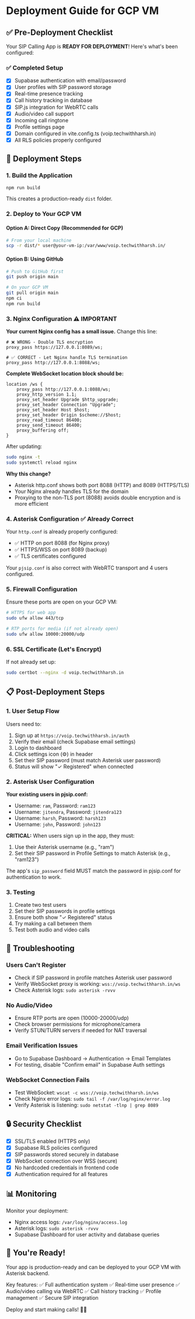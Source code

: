 # Deployment Guide for GCP VM

## ✅ Pre-Deployment Checklist

Your SIP Calling App is **READY FOR DEPLOYMENT**! Here's what's been configured:

### ✅ Completed Setup
- [x] Supabase authentication with email/password
- [x] User profiles with SIP password storage
- [x] Real-time presence tracking
- [x] Call history tracking in database
- [x] SIP.js integration for WebRTC calls
- [x] Audio/video call support
- [x] Incoming call ringtone
- [x] Profile settings page
- [x] Domain configured in vite.config.ts (voip.techwithharsh.in)
- [x] All RLS policies properly configured

## 🚀 Deployment Steps

### 1. Build the Application

```bash
npm run build
```

This creates a production-ready `dist` folder.

### 2. Deploy to Your GCP VM

#### Option A: Direct Copy (Recommended for GCP)
```bash
# From your local machine
scp -r dist/* user@your-vm-ip:/var/www/voip.techwithharsh.in/
```

#### Option B: Using GitHub
```bash
# Push to GitHub first
git push origin main

# On your GCP VM
git pull origin main
npm ci
npm run build
```

### 3. Nginx Configuration ⚠️ IMPORTANT

**Your current Nginx config has a small issue.** Change this line:

```nginx
# ❌ WRONG - Double TLS encryption
proxy_pass https://127.0.0.1:8089/ws;

# ✅ CORRECT - Let Nginx handle TLS termination
proxy_pass http://127.0.0.1:8088/ws;
```

**Complete WebSocket location block should be:**

```nginx
location /ws {
    proxy_pass http://127.0.0.1:8088/ws;
    proxy_http_version 1.1;
    proxy_set_header Upgrade $http_upgrade;
    proxy_set_header Connection "Upgrade";
    proxy_set_header Host $host;
    proxy_set_header Origin $scheme://$host;
    proxy_read_timeout 86400;
    proxy_send_timeout 86400;
    proxy_buffering off;
}
```

After updating:
```bash
sudo nginx -t
sudo systemctl reload nginx
```

**Why this change?**
- Asterisk http.conf shows both port 8088 (HTTP) and 8089 (HTTPS/TLS)
- Your Nginx already handles TLS for the domain
- Proxying to the non-TLS port (8088) avoids double encryption and is more efficient

### 4. Asterisk Configuration ✅ Already Correct

Your `http.conf` is already properly configured:
- ✅ HTTP on port 8088 (for Nginx proxy)
- ✅ HTTPS/WSS on port 8089 (backup)
- ✅ TLS certificates configured

Your `pjsip.conf` is also correct with WebRTC transport and 4 users configured.

### 5. Firewall Configuration

Ensure these ports are open on your GCP VM:
```bash
# HTTPS for web app
sudo ufw allow 443/tcp

# RTP ports for media (if not already open)
sudo ufw allow 10000:20000/udp
```

### 6. SSL Certificate (Let's Encrypt)

If not already set up:
```bash
sudo certbot --nginx -d voip.techwithharsh.in
```

## 📋 Post-Deployment Steps

### 1. User Setup Flow

Users need to:
1. Sign up at `https://voip.techwithharsh.in/auth`
2. Verify their email (check Supabase email settings)
3. Login to dashboard
4. Click settings icon (⚙️) in header
5. Set their SIP password (must match Asterisk user password)
6. Status will show "✓ Registered" when connected

### 2. Asterisk User Configuration

**Your existing users in pjsip.conf:**
- Username: `ram`, Password: `ram123`
- Username: `jitendra`, Password: `jitendra123`
- Username: `harsh`, Password: `harsh123`
- Username: `john`, Password: `john123`

**CRITICAL:** When users sign up in the app, they must:
1. Use their Asterisk username (e.g., "ram")
2. Set their SIP password in Profile Settings to match Asterisk (e.g., "ram123")

The app's `sip_password` field MUST match the password in pjsip.conf for authentication to work.

### 3. Testing

1. Create two test users
2. Set their SIP passwords in profile settings
3. Ensure both show "✓ Registered" status
4. Try making a call between them
5. Test both audio and video calls

## 🔧 Troubleshooting

### Users Can't Register
- Check if SIP password in profile matches Asterisk user password
- Verify WebSocket proxy is working: `wss://voip.techwithharsh.in/ws`
- Check Asterisk logs: `sudo asterisk -rvvv`

### No Audio/Video
- Ensure RTP ports are open (10000-20000/udp)
- Check browser permissions for microphone/camera
- Verify STUN/TURN servers if needed for NAT traversal

### Email Verification Issues
- Go to Supabase Dashboard → Authentication → Email Templates
- For testing, disable "Confirm email" in Supabase Auth settings

### WebSocket Connection Fails
- Test WebSocket: `wscat -c wss://voip.techwithharsh.in/ws`
- Check Nginx error logs: `sudo tail -f /var/log/nginx/error.log`
- Verify Asterisk is listening: `sudo netstat -tlnp | grep 8089`

## 🔒 Security Checklist

- [x] SSL/TLS enabled (HTTPS only)
- [x] Supabase RLS policies configured
- [x] SIP passwords stored securely in database
- [x] WebSocket connection over WSS (secure)
- [x] No hardcoded credentials in frontend code
- [x] Authentication required for all features

## 📊 Monitoring

Monitor your deployment:
- Nginx access logs: `/var/log/nginx/access.log`
- Asterisk logs: `sudo asterisk -rvvv`
- Supabase Dashboard for user activity and database queries

## 🎉 You're Ready!

Your app is production-ready and can be deployed to your GCP VM with Asterisk backend. 

Key features:
✅ Full authentication system
✅ Real-time user presence
✅ Audio/video calling via WebRTC
✅ Call history tracking
✅ Profile management
✅ Secure SIP integration

Deploy and start making calls! 🚀📞
